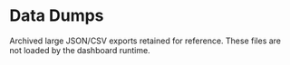 # Data Dumps

Archived large JSON/CSV exports retained for reference. These files are not loaded by the dashboard runtime.
